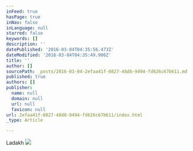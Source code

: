 ```yaml
---
inFeed: true
hasPage: true
inNav: false
inLanguage: null
starred: false
keywords: []
description: ''
datePublished: '2016-03-04T04:35:56.473Z'
dateModified: '2016-03-04T04:35:49.906Z'
title: ''
author: []
sourcePath: _posts/2016-03-04-2efaa41f-0827-48d8-9494-fd626c67b611.md
published: true
authors: []
publisher:
  name: null
  domain: null
  url: null
  favicon: null
url: 2efaa41f-0827-48d8-9494-fd626c67b611/index.html
_type: Article

---
```

Ladakh
![](https://the-grid-user-content.s3-us-west-2.amazonaws.com/65a701cb-3196-4e87-a02c-6ab0b1229b1c.jpg)